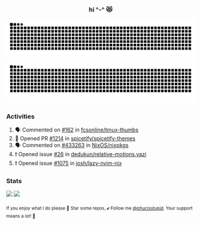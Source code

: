 <h3 align="center">hi ^-^ 😻</h3>

![GitHub Contribution Grid Snake (Dark)](https://raw.githubusercontent.com/phucisstupid/phucisstupid/output/catppuccin-mocha.svg#gh-dark-mode-only)
![GitHub Contribution Grid Snake (Light)](https://raw.githubusercontent.com/phucisstupid/phucisstupid/output/github-contribution-grid-snake.svg#gh-light-mode-only)

### Activities

<!--START_SECTION:activity-->
1. 🗣 Commented on [#162](https://github.com/fcsonline/tmux-thumbs/pull/162#issuecomment-3190665456) in [fcsonline/tmux-thumbs](https://github.com/fcsonline/tmux-thumbs)
2. 💪 Opened PR [#1214](https://github.com/spicetify/spicetify-themes/pull/1214) in [spicetify/spicetify-themes](https://github.com/spicetify/spicetify-themes)
3. 🗣 Commented on [#433263](https://github.com/NixOS/nixpkgs/issues/433263#issuecomment-3190390355) in [NixOS/nixpkgs](https://github.com/NixOS/nixpkgs)
4. ❗ Opened issue [#26](https://github.com/dedukun/relative-motions.yazi/issues/26) in [dedukun/relative-motions.yazi](https://github.com/dedukun/relative-motions.yazi)
5. ❗ Opened issue [#1075](https://github.com/josh/lazy-nvim-nix/issues/1075) in [josh/lazy-nvim-nix](https://github.com/josh/lazy-nvim-nix)
<!--END_SECTION:activity-->

### Stats

<div>
  <img width=400 src="https://github-readme-stats.vercel.app/api?username=phucisstupid&show_icons=true&theme=catppuccin_mocha"/>
  <img width=400 src="https://github-readme-stats.vercel.app/api/top-langs?username=phucisstupid&layout=compact&theme=catppuccin_mocha&card_width=395"/>
</div>

<sub>If you enjoy what I do please 🌟 Star some repos, 💕 Follow me [@phucisstupid](https://github.com/phucisstupid). Your support means a lot! 🥰
